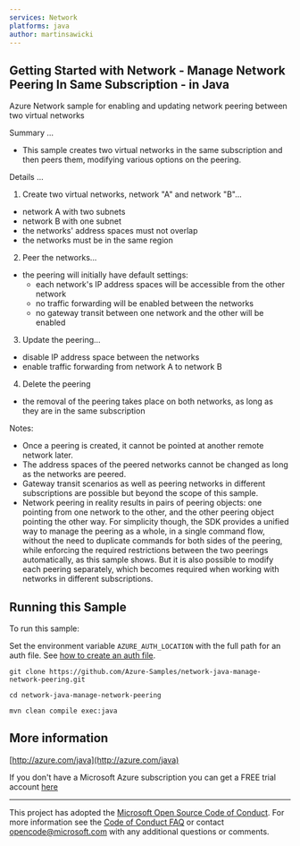 ```yaml
---
services: Network
platforms: java
author: martinsawicki
---
```


## Getting Started with Network - Manage Network Peering In Same Subscription - in Java ##


  Azure Network sample for enabling and updating network peering between two virtual networks
 
  Summary ...
 
  - This sample creates two virtual networks in the same subscription and then peers them, modifying various options on the peering.
 
  Details ...
 
  1. Create two virtual networks, network "A" and network "B"...
  - network A with two subnets
  - network B with one subnet
  - the networks' address spaces must not overlap
  - the networks must be in the same region
 
  2. Peer the networks...
  - the peering will initially have default settings:
    - each network's IP address spaces will be accessible from the other network
    - no traffic forwarding will be enabled between the networks
    - no gateway transit between one network and the other will be enabled
 
  3. Update the peering...
  - disable IP address space between the networks
  - enable traffic forwarding from network A to network B
  
  4. Delete the peering
  - the removal of the peering takes place on both networks, as long as they are in the same subscription
 
  Notes: 
  - Once a peering is created, it cannot be pointed at another remote network later.
  - The address spaces of the peered networks cannot be changed as long as the networks are peered.
  - Gateway transit scenarios as well as peering networks in different subscriptions are possible but beyond the scope of this sample.
  - Network peering in reality results in pairs of peering objects: one pointing from one network to the other,
    and the other peering object pointing the other way. For simplicity though, the SDK provides a unified way to
    manage the peering as a whole, in a single command flow, without the need to duplicate commands for both sides of the peering,
    while enforcing the required restrictions between the two peerings automatically, as this sample shows. But it is also possible
    to modify each peering separately, which becomes required when working with networks in different subscriptions.
 

## Running this Sample ##

To run this sample:

Set the environment variable `AZURE_AUTH_LOCATION` with the full path for an auth file. See [how to create an auth file](https://github.com/Azure/azure-sdk-for-java/blob/master/AUTH.md).

    git clone https://github.com/Azure-Samples/network-java-manage-network-peering.git

    cd network-java-manage-network-peering

    mvn clean compile exec:java

## More information ##

[http://azure.com/java](http://azure.com/java)

If you don't have a Microsoft Azure subscription you can get a FREE trial account [here](http://go.microsoft.com/fwlink/?LinkId=330212)

---

This project has adopted the [Microsoft Open Source Code of Conduct](https://opensource.microsoft.com/codeofconduct/). For more information see the [Code of Conduct FAQ](https://opensource.microsoft.com/codeofconduct/faq/) or contact [opencode@microsoft.com](mailto:opencode@microsoft.com) with any additional questions or comments.